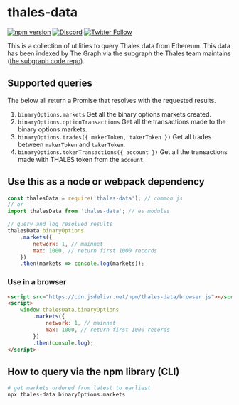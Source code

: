 # thales-data

[![npm version](https://badge.fury.io/js/thales-data.svg)](https://badge.fury.io/js/thales-data)
[![Discord](https://img.shields.io/discord/816415414404907089.svg?color=768AD4&label=discord&logo=https%3A%2F%2Fdiscordapp.com%2Fassets%2F8c9701b98ad4372b58f13fd9f65f966e.svg)](https://discordapp.com/channels/906484044915687464)
[![Twitter Follow](https://img.shields.io/twitter/follow/thalesmarket.svg?label=thalesmarket&style=social)](https://twitter.com/thalesmarket)

This is a collection of utilities to query Thales data from Ethereum. This data has been indexed by The Graph via the subgraph the Thales team maintains ([the subgraph code repo](https://github.com/thales-markets/thales-subgraph)).

## Supported queries

The below all return a Promise that resolves with the requested results.

1. `binaryOptions.markets` Get all the binary options markets created.
2. `binaryOptions.optionTransactions` Get all the transactions made to the binary options markets.
3. `binaryOptions.trades({ makerToken, takerToken })` Get all trades between `makerToken` and `takerToken`.
4. `binaryOptions.tokenTransactions({ account })` Get all the transactions made with THALES token from the `account`.

## Use this as a node or webpack dependency

```javascript
const thalesData = require('thales-data'); // common js
// or
import thalesData from 'thales-data'; // es modules

// query and log resolved results
thalesData.binaryOptions
	.markets({
		network: 1, // mainnet
		max: 1000, // return first 1000 records
	})
	.then(markets => console.log(markets));
```

### Use in a browser

```html
<script src="https://cdn.jsdelivr.net/npm/thales-data/browser.js"></script>
<script>
	window.thalesData.binaryOptions
		.markets({
			network: 1, // mainnet
			max: 1000, // return first 1000 records
		})
		.then(console.log);
</script>
```

## How to query via the npm library (CLI)

```bash
# get markets ordered from latest to earliest
npx thales-data binaryOptions.markets
```
